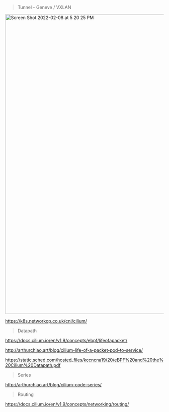 
> Tunnel - Geneve / VXLAN

<img width="954" alt="Screen Shot 2022-02-08 at 5 20 25 PM" src="https://user-images.githubusercontent.com/44506513/153103686-e0ed2385-3a5e-4c67-a601-363e2d6f9589.png">


https://k8s.networkop.co.uk/cni/cilium/


> Datapath

https://docs.cilium.io/en/v1.9/concepts/ebpf/lifeofapacket/

http://arthurchiao.art/blog/cilium-life-of-a-packet-pod-to-service/

https://static.sched.com/hosted_files/kccncna19/20/eBPF%20and%20the%20Cilium%20Datapath.pdf


> Series


http://arthurchiao.art/blog/cilium-code-series/

> Routing

https://docs.cilium.io/en/v1.9/concepts/networking/routing/
